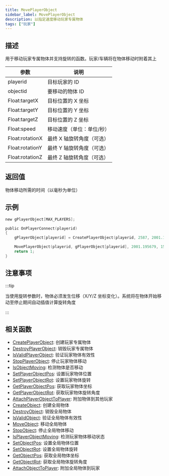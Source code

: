 ```yaml
---
title: MovePlayerObject
sidebar_label: MovePlayerObject
description: 以指定速度移动玩家专属物体
tags: ["玩家"]
---
```


## 描述

用于移动玩家专属物体并支持旋转的函数。玩家/车辆将在物体移动时附着其上

| 参数            | 说明                      |
| --------------- | ------------------------- |
| playerid        | 目标玩家的 ID             |
| objectid        | 要移动的物体 ID           |
| Float:targetX   | 目标位置的 X 坐标         |
| Float:targetY   | 目标位置的 Y 坐标         |
| Float:targetZ   | 目标位置的 Z 坐标         |
| Float:speed     | 移动速度（单位：单位/秒） |
| Float:rotationX | 最终 X 轴旋转角度（可选） |
| Float:rotationY | 最终 Y 轴旋转角度（可选） |
| Float:rotationZ | 最终 Z 轴旋转角度（可选） |

## 返回值

物体移动所需的时间（以毫秒为单位）

## 示例

```c
new gPlayerObject[MAX_PLAYERS];

public OnPlayerConnect(playerid)
{
    gPlayerObject[playerid] = CreatePlayerObject(playerid, 2587, 2001.195679, 1547.113892, 14.283400, 0.0, 0.0, 96.0);

    MovePlayerObject(playerid, gPlayerObject[playerid], 2001.195679, 1547.113892, 10.000000, 2.0);
    return 1;
}
```

## 注意事项

:::tip

当使用旋转参数时，物体必须发生位移（X/Y/Z 坐标变化）。系统将在物体开始移动至停止期间自动插值计算旋转角度

:::

## 相关函数

- [CreatePlayerObject](CreatePlayerObject): 创建玩家专属物体
- [DestroyPlayerObject](DestroyPlayerObject): 销毁玩家专属物体
- [IsValidPlayerObject](IsValidPlayerObject): 验证玩家物体有效性
- [StopPlayerObject](StopPlayerObject): 停止玩家物体移动
- [IsObjectMoving](IsObjectMoving): 检测物体是否移动
- [SetPlayerObjectPos](SetPlayerObjectPos): 设置玩家物体位置
- [SetPlayerObjectRot](SetPlayerObjectRot): 设置玩家物体旋转
- [GetPlayerObjectPos](GetPlayerObjectPos): 获取玩家物体坐标
- [GetPlayerObjectRot](GetPlayerObjectRot): 获取玩家物体旋转角度
- [AttachPlayerObjectToPlayer](AttachPlayerObjectToPlayer): 附加物体到其他玩家
- [CreateObject](CreateObject): 创建全局物体
- [DestroyObject](DestroyObject): 销毁全局物体
- [IsValidObject](IsValidObject): 验证全局物体有效性
- [MoveObject](MoveObject): 移动全局物体
- [StopObject](StopObject): 停止全局物体移动
- [IsPlayerObjectMoving](IsPlayerObjectMoving): 检测玩家物体移动状态
- [SetObjectPos](SetObjectPos): 设置全局物体位置
- [SetObjectRot](SetObjectRot): 设置全局物体旋转
- [GetObjectPos](GetObjectPos): 获取全局物体坐标
- [GetObjectRot](GetObjectRot): 获取全局物体旋转角度
- [AttachObjectToPlayer](AttachObjectToPlayer): 附加全局物体到玩家
